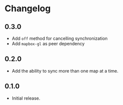 # Changelog

## 0.3.0

- Add `off` method for cancelling synchronization
- Add `mapbox-gl` as peer dependency

## 0.2.0

- Add the ability to sync more than one map at a time.

## 0.1.0

- Initial release.
